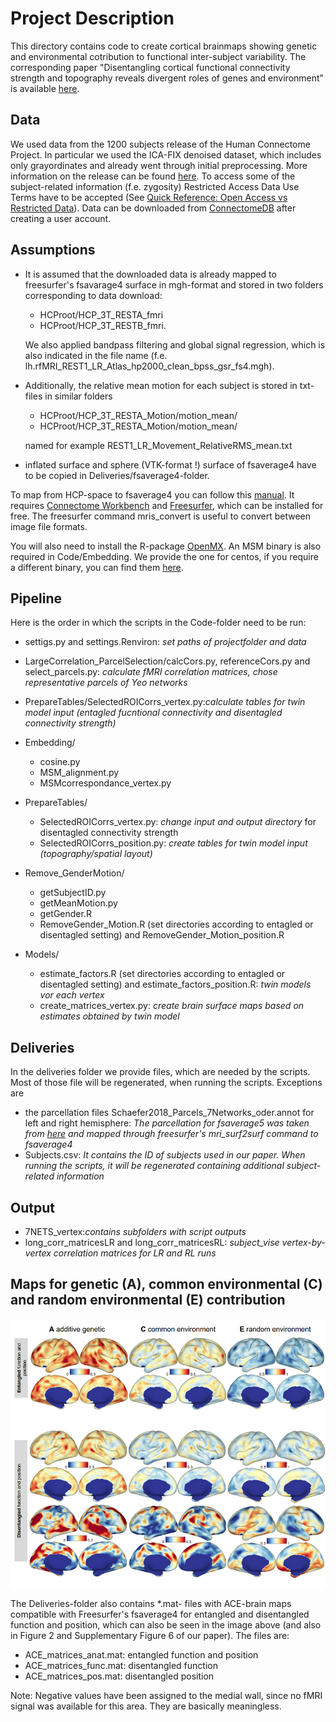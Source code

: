 # Project Description

This directory contains code to create cortical brainmaps showing genetic 
and environmental cotribution to functional inter-subject variability. 
The corresponding paper "Disentangling cortical functional connectivity 
strength and topography reveals divergent roles of genes and environment" 
is available [here](https://www.biorxiv.org/content/10.1101/2021.04.08.438586v1).

## Data
We used data from the 1200 subjects release of the Human Connectome Project. In
particular we used the ICA-FIX denoised dataset, which includes only 
grayordinates and already went through initial preprocessing. More information
on the release can be found [here](https://www.humanconnectome.org/study/hcp-young-adult/document/1200-subjects-data-release). 
To access some of the subject-related information (f.e. zygosity) Restricted 
Access Data Use Terms have to be accepted (See [Quick Reference: Open Access vs Restricted Data](https://www.humanconnectome.org/study/hcp-young-adult/document/quick-reference-open-access-vs-restricted-data)).
Data can be downloaded from [ConnectomeDB](https://db.humanconnectome.org/app/template/Login.vm) 
after creating a user account.

## Assumptions
- It is assumed that the downloaded data is already mapped to freesurfer's 
fsavarage4 surface in mgh-format and stored in two folders corresponding to 
data download:
   - HCProot/HCP_3T_RESTA_fmri
   - HCProot/HCP_3T_RESTB_fmri.
  
  We also applied bandpass filtering and global signal regression, which is also
indicated in the file name (f.e. lh.rfMRI_REST1_LR_Atlas_hp2000_clean_bpss_gsr_fs4.mgh).


- Additionally, the relative mean motion for each subject is stored in txt-files
in similar folders
   - HCProot/HCP_3T_RESTA_Motion/motion_mean/
   - HCProot/HCP_3T_RESTA_Motion/motion_mean/

  named for example REST1_LR_Movement_RelativeRMS_mean.txt


- inflated surface and sphere (VTK-format !) surface of fsaverage4 have to be copied
in Deliveries/fsaverage4-folder.
  
To map from HCP-space to fsaverage4 you can follow this [manual](https://wiki.humanconnectome.org/display/PublicData/HCP+Users+FAQ#HCPUsersFAQ-9.HowdoImapdatabetweenFreeSurferandHCP?). 
It requires [Connectome Workbench](https://humanconnectome.org/software/connectome-workbench) and [Freesurfer](https://surfer.nmr.mgh.harvard.edu/fswiki/DownloadAndInstall), which can be installed
for free. The freesurfer command mris_convert is useful to convert between 
image file formats.

You will also need to install the R-package [OpenMX](https://openmx.ssri.psu.edu/). An MSM binary is also required in Code/Embedding. 
We provide the one for centos, if you require a different binary, 
you can find them [here](https://www.doc.ic.ac.uk/~ecr05/MSM_HOCR_v2/).

## Pipeline
Here is the order in which the scripts in the Code-folder need to be run:
- settigs.py and settings.Renviron: _set paths of projectfolder and data_
  

- LargeCorrelation_ParcelSelection/calcCors.py, referenceCors.py and select_parcels.py:
  _calculate fMRI correlation matrices, chose representative parcels of Yeo networks_


- PrepareTables/SelectedROICorrs_vertex.py:_calculate tables for twin model input (entagled fucntional connectivity and disentagled connectivity strength)_


- Embedding/
  - cosine.py
  - MSM_alignment.py
  - MSMcorrespondance_vertex.py
  

- PrepareTables/
  - SelectedROICorrs_vertex.py: _change input and output directory_ 
    for disentagled connectivity strength
  - SelectedROICorrs_position.py: _create tables for twin model input (topography/spatial layout)_  
  
- Remove_GenderMotion/
  - getSubjectID.py
  - getMeanMotion.py
  - getGender.R
  - RemoveGender_Motion.R (set directories according to entagled or disentagled setting) and RemoveGender_Motion_position.R

- Models/
  - estimate_factors.R (set directories according to entagled or disentagled setting) and estimate_factors_position.R: _twin models vor each vertex_
  - create_matrices_vertex.py: _create brain surface maps based on estimates obtained by twin model_
  
## Deliveries
In the deliveries folder we provide files, which are needed by the scripts.
Most of those file will be regenerated, when running the scripts.
Exceptions are
- the parcellation files Schaefer2018_Parcels_7Networks_oder.annot 
  for left and right hemisphere: _The parcellation for fsaverage5 was
  taken from [here](https://github.com/ThomasYeoLab/CBIG/tree/master/stable_projects/brain_parcellation/Schaefer2018_LocalGlobal/Parcellations/FreeSurfer5.3) and mapped through freesurfer's mri_surf2surf command to fsaverage4_
- Subjects.csv: _It contains the ID of subjects used in our paper. When running the scripts, it will be regenerated containing additional subject-related information_


## Output
- 7NETS_vertex:_contains subfolders with script outputs_
- long_corr_matricesLR and long_corr_matricesRL: _subject_vise vertex-by-vertex correlation matrices for LR and RL runs_

## Maps for genetic (A), common environmental (C) and random environmental (E) contribution
![](ACE_all.png)

The Deliveries-folder also contains *.mat- files with ACE-brain maps compatible with Freesurfer's fsaverage4 for entangled and disentangled function and position, which can also be seen in the image above (and also in Figure 2 and Supplementary Figure 6 of our paper).
The files are:
- ACE_matrices_anat.mat: entangled function and position
- ACE_matrices_func.mat: disentangled function
- ACE_matrices_pos.mat: disentangled position

Note: Negative values have been assigned to the medial wall, since no fMRI signal was available for this area. They are basically meaningless.
